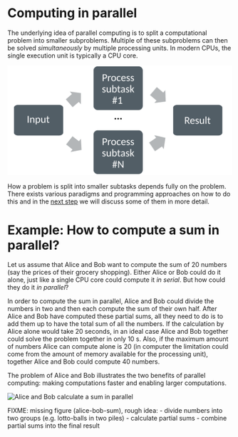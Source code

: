 <!-- Title: How to compute in parallel? -->

<!-- Short description:

In this article we briefly introduce the basic idea of parallel computing and
demonstrate it with a simple example.

-->

# Computing in parallel

The underlying idea of parallel computing is to split a computational problem
into smaller subproblems. Multiple of these subproblems can then be solved
*simultaneously* by multiple processing units. In modern CPUs, the single
execution unit is typically a CPU core.

![Computing in parallel](images/compp.png)

How a problem is split into smaller subtasks depends fully on the problem.
There exists various paradigms and programming approaches on how to do this
and in the [next step](concepts.md) we will discuss some of them in more
detail.


# Example: How to compute a sum in parallel?

Let us assume that Alice and Bob want to compute the sum of 20 numbers (say
the prices of their grocery shopping). Either Alice or Bob could do it alone,
just like a single CPU core could compute it *in serial*. But how could they
do it *in parallel*?

In order to compute the sum in parallel, Alice and Bob
could divide the numbers in two and then each compute the sum of their own
half. After Alice and Bob have computed these partial sums, all they need
to do is to add them up to have the total sum of all the numbers. If
the calculation by Alice alone would take 20 seconds, in an ideal case
Alice and Bob together could solve the problem together in only 10
s. Also, if the maximum amount of numbers Alice can compute alone is
20 (in computer the limitation could come from the amount of memory
available for the processing unit), together Alice and Bob could
compute 40 numbers.

The problem of Alice and Bob illustrates the two benefits of parallel
computing: making computations faster and enabling larger computations.

![Alice and Bob calculate a sum in parallel](images/alice-bob-sum.png)

FIXME: missing figure (alice-bob-sum), rough idea:
       - divide numbers into two groups (e.g. lotto-balls in two piles)
       - calculate partial sums
       - combine partial sums into the final result
